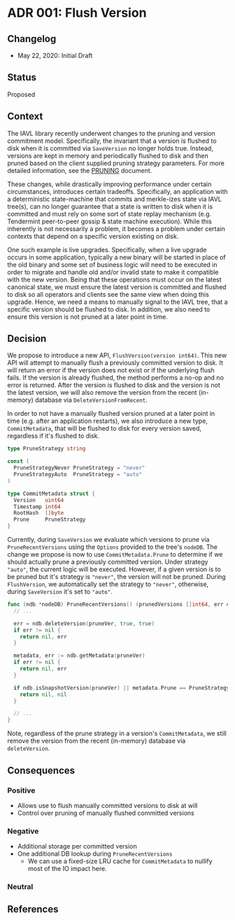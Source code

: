 # ADR 001: Flush Version

## Changelog

- May 22, 2020: Initial Draft

## Status

Proposed

## Context

The IAVL library recently underwent changes to the pruning and version commitment model. Specifically,
the invariant that a version is flushed to disk when it is committed via `SaveVersion` no longer holds
true. Instead, versions are kept in memory and periodically flushed to disk and then pruned based on
the client supplied pruning strategy parameters. For more detailed information, see the
[PRUNING](../tree/PRUNING.md) document.

These changes, while drastically improving performance under certain circumstances, introduces certain
tradeoffs. Specifically, an application with a deterministic state-machine that commits and merkle-izes
state via IAVL tree(s), can no longer guarantee that a state is written to disk when it is committed
and must rely on some sort of state replay mechanism (e.g. Tendermint peer-to-peer gossip & state machine execution). While this inherently
is not necessarily a problem, it becomes a problem under certain contexts that depend on a specific
version existing on disk.

One such example is live upgrades. Specifically, when a live upgrade occurs in some application, typically
a new binary will be started in place of the old binary and some set of business logic will need to
be executed in order to migrate and handle old and/or invalid state to make it compatible with the
new version. Being that these operations must occur on the latest canonical state, we must ensure the
latest version is committed and flushed to disk so all operators and clients see the same view when
doing this upgrade. Hence, we need a means to manually signal to the IAVL tree, that a specific
version should be flushed to disk. In addition, we also need to ensure this version is not pruned at
a later point in time.

## Decision

We propose to introduce a new API, `FlushVersion(version int64)`. This new API will attempt to manually
flush a previously committed version to disk. It will return an error if the version does not exist
or if the underlying flush fails. If the version is already flushed, the method performs a no-op
and no error is returned. After the version is flushed to disk and the version is not the latest
version, we will also remove the version from the recent (in-memory) database via `DeleteVersionFromRecent`.

In order to not have a manually flushed version pruned at a later point in time
(e.g. after an application restarts), we also introduce a new type, `CommitMetadata`, that will be
flushed to disk for every version saved, regardless if it's flushed to disk.

```go
type PruneStrategy string

const (
  PruneStrategyNever PruneStrategy = "never"
  PruneStrategyAuto  PruneStrategy = "auto"
)

type CommitMetadata struct {
  Version   uint64
  Timestamp int64
  RootHash  []byte
  Prune     PruneStrategy
}
```

Currently, during `SaveVersion` we evaluate which versions to prune via `PruneRecentVersions` using
the `Options` provided to the tree's `nodeDB`. The change we propose is now to use `CommitMetadata.Prune`
to determine if we should actually prune a previously committed version. Under strategy `"auto"`, the
current logic will be executed. However, if a given version is to be pruned but it's strategy is `"never"`,
the version will not be pruned. During `FlushVersion`, we automatically set the strategy to `"never"`,
otherwise, during `SaveVersion` it's set to `"auto"`.

```go
func (ndb *nodeDB) PruneRecentVersions() (prunedVersions []int64, err error) {
  // ...

  err = ndb.deleteVersion(pruneVer, true, true)
  if err != nil {
    return nil, err
  }

  metadata, err := ndb.getMetadata(pruneVer)
  if err != nil {
    return nil, err
  }

  if ndb.isSnapshotVersion(pruneVer) || metadata.Prune == PruneStrategyNever {
    return nil, nil
  }

  // ...
}
```

Note, regardless of the prune strategy in a version's `CommitMetadata`, we still remove the version
from the recent (in-memory) database via `deleteVersion`.

## Consequences

### Positive

- Allows use to flush manually committed versions to disk at will
- Control over pruning of manually flushed committed versions

### Negative

- Additional storage per committed version
- One additional DB lookup during `PruneRecentVersions`
  - We can use a fixed-size LRU cache for `CommitMetadata` to nullify most of the
  IO impact here.

### Neutral

## References
